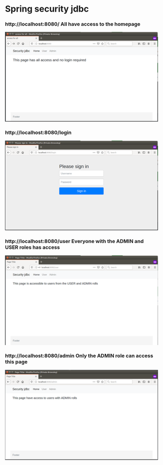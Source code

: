 # Spring security jdbc
### http://localhost:8080/ All have access to the homepage
![home page](./images/image01.png)

### http://localhost:8080/login
![login page](./images/image02.png)

### http://localhost:8080/user Everyone with the ADMIN and USER roles has access
![user page](./images/image03.png)

### http://localhost:8080/admin Only the ADMIN role can access this page
![user page](./images/image04.png)